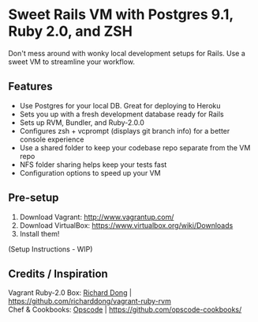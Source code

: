 Sweet Rails VM with Postgres 9.1, Ruby 2.0, and ZSH
===================================================

Don't mess around with wonky local development setups for Rails. Use a sweet VM to streamline your workflow.

## Features
- Use Postgres for your local DB. Great for deploying to Heroku
- Sets you up with a fresh development database ready for Rails
- Sets up RVM, Bundler, and Ruby-2.0.0
- Configures zsh + vcprompt (displays git branch info) for a better console experience
- Use a shared folder to keep your codebase repo separate from the VM repo
- NFS folder sharing helps keep your tests fast
- Configuration options to speed up your VM

## Pre-setup
1. Download Vagrant: http://www.vagrantup.com/
2. Download VirtualBox: https://www.virtualbox.org/wiki/Downloads
3. Install them!

(Setup Instructions - WIP)

## Credits / Inspiration
Vagrant Ruby-2.0 Box: [Richard Dong](https://github.com/richarddong) | https://github.com/richarddong/vagrant-ruby-rvm  
Chef & Cookbooks: [Opscode](https://github.com/opscode) | https://github.com/opscode-cookbooks/
